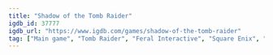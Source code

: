 ```yaml
---
title: "Shadow of the Tomb Raider"
igdb_id: 37777
igdb_url: "https://www.igdb.com/games/shadow-of-the-tomb-raider"
tag: ["Main game", "Tomb Raider", "Feral Interactive", "Square Enix", "Eidos Montréal", "Nixxes Software", "Crystal Dynamics", "Shooter", "Adventure", "Single player", "Third person", "Action", "Survival", "Historical", "Stealth", "Mystery"]
---
```

